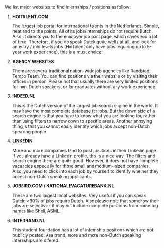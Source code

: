 We list major websites to find internships / positions as follow:

1. __HOITALENT.COM__

    The largest job portal for international talents in the Netherlands. Simple, neat and to the points. All of its jobs/internships do not require Dutch. Also, it directs you to the employer job post page, which saves you a lot of time. Therefore, if you do speak Dutch quite well / at all, and look for an entry / mid levels jobs (HoiTalent only have jobs requiring up to 5-year work experience), this is a must choice!
2. __AGENCY WEBSITES__

    There are several traditional nation-wide job agencies like Randstad, Tempo Team. You can find positions via their website or by visiting their offices in person. Please not that usually there are very limited positions for non-Dutch speakers, or for graduates without any work experience.
3. __INDEED.NL__

    This is the Dutch version of the largest job search engine in the world. It may have the most complete database for jobs. But the down side of a search engine is that you have to know what you are looking for, rather than using filters to narrow down to specific areas. Another annoying thing is that you cannot easily identify which jobs accept non-Dutch speaking people.
4. __LINKEDIN__

    More and more companies tend to post positions in their Linkedin page. If you already have a LInkedin profile, this is a nice way. The filters and search engine there are quite good. However, it does not have complete vacancies especially for those small and medium- sized companies. Also, you need to click into each job by yourself to identify whether they accept non-Dutch speaking applicants.
5. __JOBBIRD.COM / NATIONALEVACATUREBANK.NL__

    These are two largest local websites. Very useful if you can speak Dutch: >90% of jobs require Dutch. Also please note that somehow their jobs are selective - it may not include complete positions from some big names like Shell, ASML.
6. __INTEGRAND.NL__

    This student foundation has a lot of internship positions which are not publicly posted. Asa trend, more and more non-Dutch speaking internships are offered.
